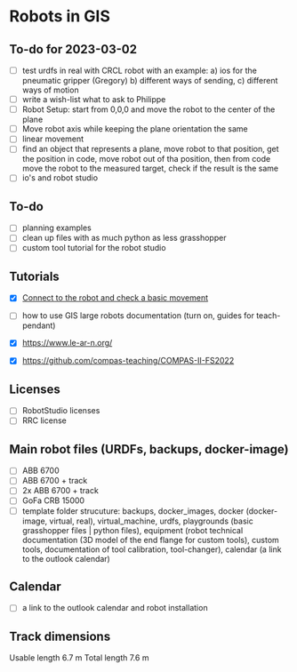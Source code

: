 # Robots in GIS

## To-do for 2023-03-02

- [ ] test urdfs in real with CRCL robot with an example: a) ios for the pneumatic gripper (Gregory) b) different ways of sending, c) different ways of motion
- [ ] write a wish-list what to ask to Philippe
- [ ] Robot Setup: start from 0,0,0 and move the robot to the center of the plane
- [ ] Move robot axis while keeping the plane orientation the same
- [ ] linear movement
- [ ] find an object that represents a plane, move robot to that position, get the position in code, move robot out of tha position, then from code move the robot to the measured target, check if the result is the same
- [ ] io's and robot studio

## To-do

- [ ] planning examples
- [ ] clean up files with as much python as less grasshopper
- [ ] custom tool tutorial for the robot studio

## Tutorials

- [X] [Connect to the robot and check a basic movement](https://github.com/GIS-EPFL/Robots/tree/main/robot_files/abb_irb_6700_track_irtb_6004/ReadMe.md)
- [ ] how to use GIS large robots documentation (turn on, guides for teach-pendant)
- [X] https://www.le-ar-n.org/
- [X] https://github.com/compas-teaching/COMPAS-II-FS2022


## Licenses

- [ ] RobotStudio licenses
- [ ] RRC license

## Main robot files (URDFs, backups, docker-image)

- [ ] ABB 6700
- [ ] ABB 6700 + track
- [ ] 2x ABB 6700 + track
- [ ] GoFa CRB 15000
- [ ] template folder strucuture: backups, docker_images, docker (docker-image, virtual, real), virtual_machine, urdfs, playgrounds (basic grasshopper files | python files), equipment (robot technical documentation (3D model of the end flange for custom tools), custom tools, documentation of tool calibration, tool-changer), calendar (a link to the outlook calendar)

## Calendar

- [ ] a link to the outlook calendar and robot installation

## Track dimensions

Usable length 6.7 m
Total length 7.6 m
